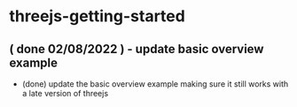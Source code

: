 # threejs-getting-started

## ( done 02/08/2022 ) - update basic overview example
* (done) update the basic overview example making sure it still works with a late version of threejs